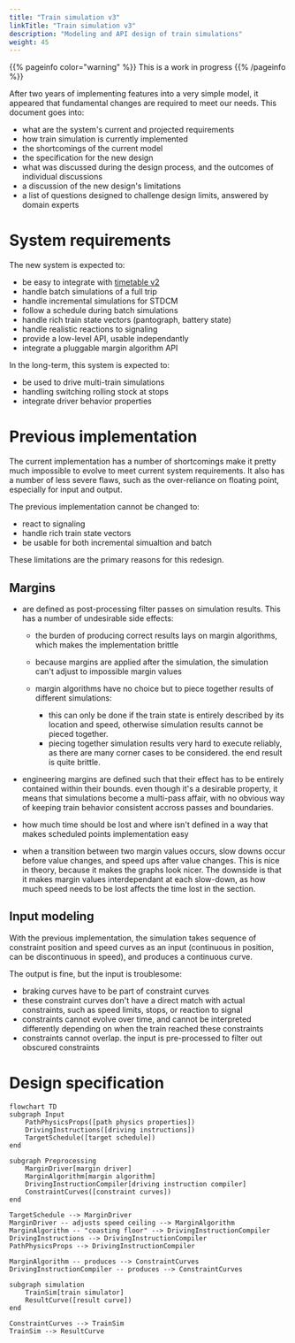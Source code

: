 ```yaml
---
title: "Train simulation v3"
linkTitle: "Train simulation v3"
description: "Modeling and API design of train simulations"
weight: 45
---
```


{{% pageinfo color="warning" %}}
This is a work in progress
{{% /pageinfo %}}

After two years of implementing features into a very simple model, it appeared that fundamental
changes are required to meet our needs. This document goes into:

- what are the system's current and projected requirements
- how train simulation is currently implemented
- the shortcomings of the current model
- the specification for the new design
- what was discussed during the design process, and the outcomes of individual discussions
- a discussion of the new design's limitations
- a list of questions designed to challenge design limits, answered by domain experts


# System requirements

The new system is expected to:

- be easy to integrate with [timetable v2](../timetable/)
- handle batch simulations of a full trip
- handle incremental simulations for STDCM
- follow a schedule during batch simulations
- handle rich train state vectors (pantograph, battery state)
- handle realistic reactions to signaling
- provide a low-level API, usable independantly
- integrate a pluggable margin algorithm API

In the long-term, this system is expected to:

- be used to drive multi-train simulations
- handling switching rolling stock at stops
- integrate driver behavior properties


# Previous implementation

The current implementation has a number of shortcomings make it pretty much impossible to evolve to
meet current system requirements. It also has a number of less severe flaws, such as the over-reliance
on floating point, especially for input and output.

The previous implementation cannot be changed to:

- react to signaling
- handle rich train state vectors
- be usable for both incremental simualtion and batch

These limitations are the primary reasons for this redesign.

## Margins

- are defined as post-processing filter passes on simulation results. This has a number of undesirable side effects:

  - the burden of producing correct results lays on margin algorithms, which makes the implementation brittle
  - because margins are applied after the simulation, the simulation can't adjust to impossible margin values
  - margin algorithms have no choice but to piece together results of different simulations:

    - this can only be done if the train state is entirely described by its location and speed,
      otherwise simulation results cannot be pieced together.
    - piecing together simulation results very hard to execute reliably, as there are many corner cases to be considered.
      the end result is quite brittle.

- engineering margins are defined such that their effect has to be entirely contained within their bounds.
  even though it's a desirable property, it means that simulations become a multi-pass affair, with no obvious
  way of keeping train behavior consistent accross passes and boundaries.
- how much time should be lost and where isn't defined in a way that makes scheduled points implementation easy
- when a transition between two margin values occurs, slow downs occur before value changes, and speed ups
  after value changes. This is nice in theory, because it makes the graphs look nicer. The downside is that it
  makes margin values interdependant at each slow-down, as how much speed needs to be lost affects the time lost
  in the section.


## Input modeling

With the previous implementation, the simulation takes sequence of constraint position and speed curves as an input
(continuous in position, can be discontinuous in speed), and produces a continuous curve.

The output is fine, but the input is troublesome:

- braking curves have to be part of constraint curves
- these constraint curves don't have a direct match with actual constraints, such as speed limits, stops, or reaction to signal
- constraints cannot evolve over time, and cannot be interpreted differently depending on when the train reached these constraints
- constraints cannot overlap. the input is pre-processed to filter out obscured constraints

# Design specification

```mermaid
flowchart TD
subgraph Input
    PathPhysicsProps([path physics properties])
    DrivingInstructions([driving instructions])
    TargetSchedule([target schedule])
end

subgraph Preprocessing
    MarginDriver[margin driver]
    MarginAlgorithm[margin algorithm]
    DrivingInstructionCompiler[driving instruction compiler]
    ConstraintCurves([constraint curves])
end

TargetSchedule --> MarginDriver
MarginDriver -- adjusts speed ceiling --> MarginAlgorithm
MarginAlgorithm -- "coasting floor" --> DrivingInstructionCompiler
DrivingInstructions --> DrivingInstructionCompiler
PathPhysicsProps --> DrivingInstructionCompiler

MarginAlgorithm -- produces --> ConstraintCurves
DrivingInstructionCompiler -- produces --> ConstraintCurves

subgraph simulation
    TrainSim[train simulator]
    ResultCurve([result curve])
end

ConstraintCurves --> TrainSim
TrainSim --> ResultCurve
```
